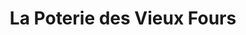 ---
title: "La Poterie des Vieux Fours"
url: /noron-la-poterie/la-poterie-des-vieux-fours/
shop: poterie
---